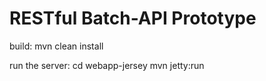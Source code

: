 RESTful Batch-API Prototype
===========================

build:
mvn clean install

run the server:
cd webapp-jersey
mvn jetty:run


